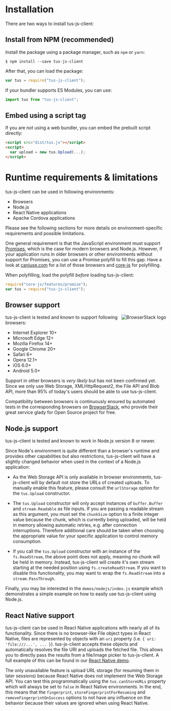# Installation

There are two ways to install tus-js-client:

## Install from NPM (recommended)

Install the package using a package manager, such as `npm` or `yarn`:

```
$ npm install --save tus-js-client
```

After that, you can load the package:

```js
var tus = require("tus-js-client");
```

If your bundler supports ES Modules, you can use:

```js
import tus from "tus-js-client";
```

## Embed using a script tag

If you are not using a web bundler, you can embed the prebuilt script directly:

```html
<script src="dist/tus.js"></script>
<script>
  var upload = new tus.Upload(...);
</script>
```

# Runtime requirements & limitations

tus-js-client can be used in following environments:
* Browsers
* Node.js
* React Native applications
* Apache Cordova applications

Please see the following sections for more details on environment-specific requirements and possible limitations.

One general requirement is that the JavaScript environment must support [Promises](https://developer.mozilla.org/en-US/docs/Web/JavaScript/Guide/Using_promises), which is the case for modern browsers and Node.js. However, if your application runs in older browsers or other environments without support for Promises, you can use a Promise polyfill to fill this gap. Have a look at [caniuse.com](https://caniuse.com/#feat=promises) for a list of those browsers and [core-js](https://github.com/zloirock/core-js#ecmascript-promise) for polyfilling.

When polyfilling, load the polyfill _before_ loading tus-js-client:

```js
require("core-js/features/promise");
var tus = require("tus-js-client");
```

## Browser support

<a href="https://browserstack.com">
  <img alt="BrowserStack logo" src="/docs/browserstack.png" align="right" />
</a>

tus-js-client is tested and known to support following browsers:

* Internet Explorer 10+
* Microsoft Edge 12+
* Mozilla Firefox 14+
* Google Chrome 20+
* Safari 6+
* Opera 12.1+
* iOS 6.0+
* Android 5.0+

Support in other browsers is *very likely* but has not been confirmed yet.
Since we only use Web Storage, XMLHttpRequest2, the File API and Blob API,
more than 95% of today's users should be able to use tus-js-client.

Compatibility between browsers is continuously ensured by automated tests
in the corresponding browsers on [BrowserStack](https://browserstack.com),
who provide their great service glady for Open Source project for free.

## Node.js support

tus-js-client is tested and known to work in Node.js version 8 or newer.

Since Node's environment is quite different than a browser's runtime and
provides other capabilities but also restrictions, tus-js-client will have a
slightly changed behavior when used in the context of a Node.js application:

* As the Web Storage API is only available in browser environments,
tus-js-client will by default not store the URLs of created uploads. To manually
enable this feature, please consult the `urlStorage` option for the `tus.Upload`
constructor.

* The `tus.Upload` constructor will only accept instances of `buffer.Buffer`
and `stream.Readable` as file inputs. If you are passing a readable stream as
this argument, you must set the `chunkSize` option to a finite integer value
because the chunk, which is currently being uploaded, will be held in memory
allowing automatic retries, e.g. after connection interruptions. Therefore
additional care should be taken when choosing the appropriate value for your
specific application to control memory consumption.

* If you call the `tus.Upload` constructor with an instance of the
`fs.ReadStream`, the above point does not apply, meaning *no* chunk will be held
in memory. Instead, tus-js-client will create it's own stream starting at the
needed position using `fs.createReadStream`. If you want to disable this
functionality, you may want to wrap the `fs.ReadStream` into a
`stream.PassThrough`.

Finally, you may be interested in the `demos/nodejs/index.js` example which demonstrates
a simple example on how to easily use tus-js-client using Node.js.

## React Native support

tus-js-client can be used in React Native applications with nearly all of its functionality.
Since there is no browser-like File object types in React Native, files are represented
by objects with an `uri` property (i.e. `{ uri: 'file:///...', ... }`).
tus-js-client accepts these objects and automatically resolves the file URI and
uploads the fetched file.
This allows you to directly pass the results from a file/image picker to
tus-js-client. A full example of this can be found in our
[React Native demo](/demos/reactnative/App.js).

The only unavailable feature is upload URL storage (for resuming them in later
sessions) because React Native does not implement the Web Storage API. You can
test this programmatically using the `tus.canStoreURLs` property which will
always be set to `false` in React Native environments. In the end, this means
that the `fingerprint`, `storeFingerprintForResuming` and `removeFingerprintOnSuccess` options
to not have any influence on the behavior because their values are ignored
when using React Native.
